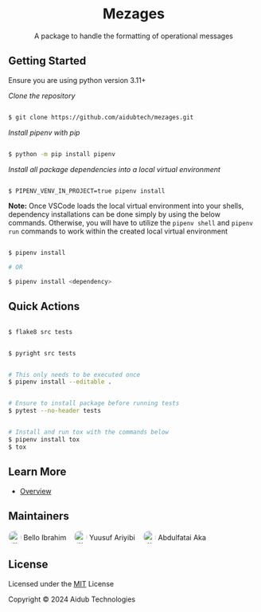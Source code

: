 <h1 align="center">Mezages</h1>
<p align="center">A package to handle the formatting of operational messages</p>

## Getting Started

Ensure you are using python version 3.11+

_Clone the repository_

```bash

$ git clone https://github.com/aidubtech/mezages.git

```

_Install pipenv with pip_

```bash

$ python -m pip install pipenv

```

_Install all package dependencies into a local virtual environment_

```bash

$ PIPENV_VENV_IN_PROJECT=true pipenv install

```

**Note:** Once VSCode loads the local virtual environment into your shells, dependency installations can be done simply by using the below commands. Otherwise, you will have to utilize the `pipenv shell` and `pipenv run` commands to work within the created local virtual environment

```bash

$ pipenv install

# OR

$ pipenv install <dependency>

```

## Quick Actions

```bash

$ flake8 src tests

```

```bash

$ pyright src tests

```

```bash

# This only needs to be executed once
$ pipenv install --editable .

```

```bash

# Ensure to install package before running tests
$ pytest --no-header tests

```

```bash

# Install and run tox with the commands below
$ pipenv install tox
$ tox

```

## Learn More

- [Overview](docs/overview.md)

## Maintainers

<div style="display: flex; align-items: center; column-gap: 1rem">
    <div style="display: flex; align-items: center">
        <img src="https://github.com/belloibrahv.png" alt="avatar" style="width: 1.6rem; height: 1.6rem; border-radius: 50%" />
        <span style="margin-left: 0.3rem">Bello Ibrahim</span>
    </div>
    <div style="display: flex; align-items: center">
        <img src="https://github.com/yuusuf4real.png" alt="avatar" style="width: 1.6rem; height: 1.6rem; border-radius: 50%" />
        <span style="margin-left: 0.3rem">Yuusuf Ariyibi</span>
    </div>
    <div style="display: flex; align-items: center">
        <img src="https://github.com/abdulfataiaka.png" alt="avatar" style="width: 1.6rem; height: 1.6rem; border-radius: 50%" />
        <span style="margin-left: 0.3rem">Abdulfatai Aka</span>
    </div>
</div>

## License

Licensed under the [MIT](LICENSE) License

Copyright © 2024 Aidub Technologies
